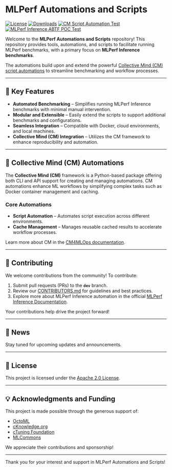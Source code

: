 # MLPerf Automations and Scripts

[![License](https://img.shields.io/badge/License-Apache%202.0-green)](LICENSE.md)
[![Downloads](https://static.pepy.tech/badge/cm4mlops)](https://pepy.tech/project/cm4mlops)
[![CM Script Automation Test](https://github.com/mlcommons/mlperf-automations/actions/workflows/test-cm-script-features.yml/badge.svg)](https://github.com/mlcommons/mlperf-automations/actions/workflows/test-cm-script-features.yml)
[![MLPerf Inference ABTF POC Test](https://github.com/mlcommons/mlperf-automations/actions/workflows/test-mlperf-inference-abtf-poc.yml/badge.svg)](https://github.com/mlcommons/mlperf-automations/actions/workflows/test-mlperf-inference-abtf-poc.yml)

Welcome to the **MLPerf Automations and Scripts** repository! This repository provides tools, automations, and scripts to facilitate running MLPerf benchmarks, with a primary focus on **MLPerf Inference benchmarks**.

The automations build upon and extend the powerful [Collective Mind (CM) script automations](https://github.com/mlcommons/cm4mlops/tree/main/automation/script) to streamline benchmarking and workflow processes.


---

## 🚀 Key Features
- **Automated Benchmarking** – Simplifies running MLPerf Inference benchmarks with minimal manual intervention.
- **Modular and Extensible** – Easily extend the scripts to support additional benchmarks and configurations.
- **Seamless Integration** – Compatible with Docker, cloud environments, and local machines.
- **Collective Mind (CM) Integration** – Utilizes the CM framework to enhance reproducibility and automation.

---

## 🧰 Collective Mind (CM) Automations

The **Collective Mind (CM)** framework is a Python-based package offering both CLI and API support for creating and managing automations. CM automations enhance ML workflows by simplifying complex tasks such as Docker container management and caching.

### Core Automations
- **Script Automation** – Automates script execution across different environments.
- **Cache Management** – Manages reusable cached results to accelerate workflow processes.

Learn more about CM in the [CM4MLOps documentation](https://github.com/mlcommons/cm4mlops).


---

## 🤝 Contributing
We welcome contributions from the community! To contribute:
1. Submit pull requests (PRs) to the **`dev`** branch.
2. Review our [CONTRIBUTORS.md](here) for guidelines and best practices.
3. Explore more about MLPerf Inference automation in the official [MLPerf Inference Documentation](https://docs.mlcommons.org/inference/).

Your contributions help drive the project forward!

---

## 📰 News
Stay tuned for upcoming updates and announcements.

---

## 📄 License
This project is licensed under the [Apache 2.0 License](LICENSE.md).

---

## 💡 Acknowledgments and Funding
This project is made possible through the generous support of:
- [OctoML](https://octoml.ai)
- [cKnowledge.org](https://cKnowledge.org)
- [cTuning Foundation](https://cTuning.org)
- [MLCommons](https://mlcommons.org)

We appreciate their contributions and sponsorship!

---

Thank you for your interest and support in MLPerf Automations and Scripts!
